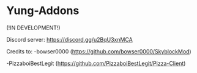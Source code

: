 # Yung-Addons

(!IN DEVELOPMENT!)

Discord server: https://discord.gg/u2BqU3xnMCA

Credits to:
-bowser0000 (https://github.com/bowser0000/SkyblockMod)

-PizzaboiBestLegit (https://github.com/PizzaboiBestLegit/Pizza-Client)
